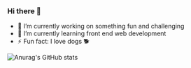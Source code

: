 ### Hi there 👋
<!--
**alexander-rusiecki/alexander-rusiecki** is a ✨ _special_ ✨ repository because its `README.md` (this file) appears on your GitHub profile.
Here are some ideas to get you started:
-->
- 🔭 I’m currently working on something fun and challenging
- 🌱 I’m currently learning front end web development
- ⚡ Fun fact: I love dogs 🐕


![Anurag's GitHub stats](https://github-readme-stats.vercel.app/api?username=anuraghazra&show_icons=true&theme=tokyonight)

